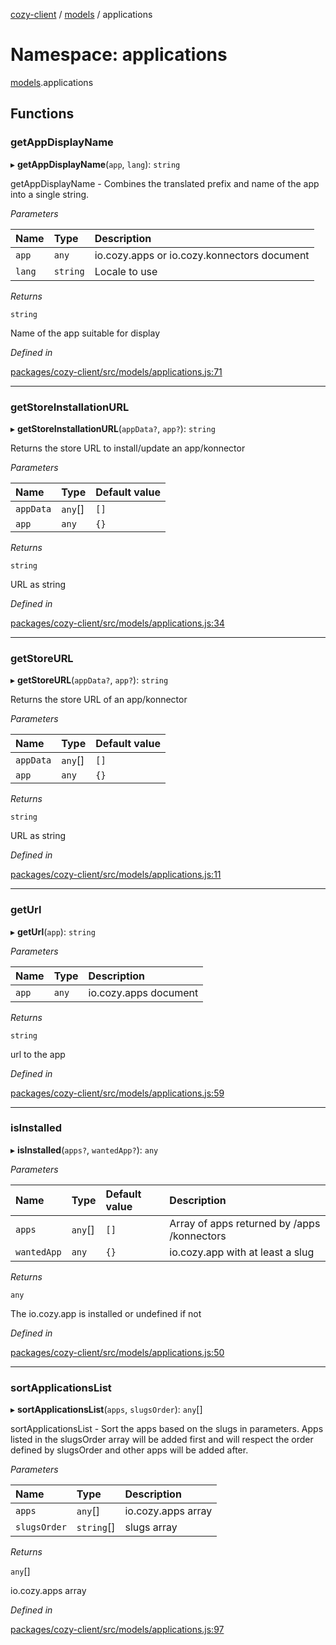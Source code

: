 [cozy-client](../README.md) / [models](models.md) / applications

# Namespace: applications

[models](models.md).applications

## Functions

### getAppDisplayName

▸ **getAppDisplayName**(`app`, `lang`): `string`

getAppDisplayName - Combines the translated prefix and name of the app into a single string.

*Parameters*

| Name | Type | Description |
| :------ | :------ | :------ |
| `app` | `any` | io.cozy.apps or io.cozy.konnectors document |
| `lang` | `string` | Locale to use |

*Returns*

`string`

Name of the app suitable for display

*Defined in*

[packages/cozy-client/src/models/applications.js:71](https://github.com/cozy/cozy-client/blob/master/packages/cozy-client/src/models/applications.js#L71)

***

### getStoreInstallationURL

▸ **getStoreInstallationURL**(`appData?`, `app?`): `string`

Returns the store URL to install/update an app/konnector

*Parameters*

| Name | Type | Default value |
| :------ | :------ | :------ |
| `appData` | `any`\[] | `[]` |
| `app` | `any` | `{}` |

*Returns*

`string`

URL as string

*Defined in*

[packages/cozy-client/src/models/applications.js:34](https://github.com/cozy/cozy-client/blob/master/packages/cozy-client/src/models/applications.js#L34)

***

### getStoreURL

▸ **getStoreURL**(`appData?`, `app?`): `string`

Returns the store URL of an app/konnector

*Parameters*

| Name | Type | Default value |
| :------ | :------ | :------ |
| `appData` | `any`\[] | `[]` |
| `app` | `any` | `{}` |

*Returns*

`string`

URL as string

*Defined in*

[packages/cozy-client/src/models/applications.js:11](https://github.com/cozy/cozy-client/blob/master/packages/cozy-client/src/models/applications.js#L11)

***

### getUrl

▸ **getUrl**(`app`): `string`

*Parameters*

| Name | Type | Description |
| :------ | :------ | :------ |
| `app` | `any` | io.cozy.apps document |

*Returns*

`string`

url to the app

*Defined in*

[packages/cozy-client/src/models/applications.js:59](https://github.com/cozy/cozy-client/blob/master/packages/cozy-client/src/models/applications.js#L59)

***

### isInstalled

▸ **isInstalled**(`apps?`, `wantedApp?`): `any`

*Parameters*

| Name | Type | Default value | Description |
| :------ | :------ | :------ | :------ |
| `apps` | `any`\[] | `[]` | Array of apps returned by /apps /konnectors |
| `wantedApp` | `any` | `{}` | io.cozy.app with at least a slug |

*Returns*

`any`

The io.cozy.app is installed or undefined if not

*Defined in*

[packages/cozy-client/src/models/applications.js:50](https://github.com/cozy/cozy-client/blob/master/packages/cozy-client/src/models/applications.js#L50)

***

### sortApplicationsList

▸ **sortApplicationsList**(`apps`, `slugsOrder`): `any`\[]

sortApplicationsList - Sort the apps based on the slugs in parameters. Apps listed in the slugsOrder array will be added first
and will respect the order defined by slugsOrder and other apps will be added after.

*Parameters*

| Name | Type | Description |
| :------ | :------ | :------ |
| `apps` | `any`\[] | io.cozy.apps array |
| `slugsOrder` | `string`\[] | slugs array |

*Returns*

`any`\[]

io.cozy.apps array

*Defined in*

[packages/cozy-client/src/models/applications.js:97](https://github.com/cozy/cozy-client/blob/master/packages/cozy-client/src/models/applications.js#L97)
